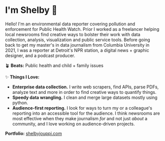 # I'm Shelby 👋

Hello! I'm an environmental data reporter covering pollution and enforcement for Public Health Watch. Prior I worked as a freelancer helping local newsrooms find creative ways to bolster their work with data collection, analysis, visualization and public service tools. Before going back to get my master's in data journalism from Columbia University in 2021, I was a reporter at Detroit's NPR station, a digital news + graphic designer, and a podcast producer.

🪴 **Beats:**
Public health and child + family issues

✨ **Things I Love:**
* **Enterprise data collection.** I write web scrapers, find APIs, parse PDFs, analyze text and more in order to find creative ways to quantify things.
* **Speedy data wrangling.** I clean and merge large datasets mostly using python.
* **Audience-first reporting.** I look for ways to turn my or a colleague's reporting into an accessible tool for the audience. I think newsrooms are most effective when they make journalism _for_ and not just _about_ a community, and I love working on audience-driven projects.

**Portfolio:**
[shelbyjouppi.com](https://shelbyjouppi.com)
